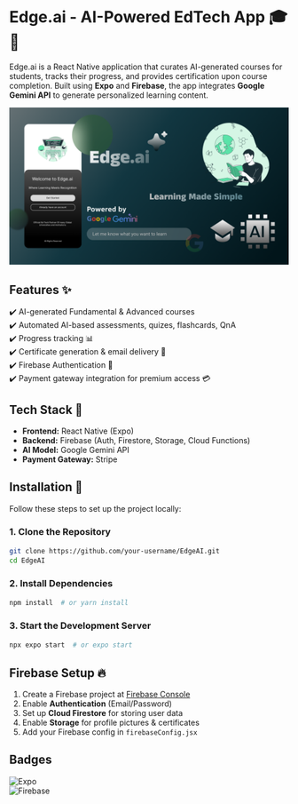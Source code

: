 # Edge.ai - AI-Powered EdTech App 🎓🤖

Edge.ai is a React Native application that curates AI-generated courses for students, tracks their progress, and provides certification upon course completion. Built using **Expo** and **Firebase**, the app integrates **Google Gemini API** to generate personalized learning content.

![Edge.ai Banner](https://github.com/RibhuMitra/Edge.ai-EdTech/blob/master/assets/images/Slide%2016_9%20-%201.png) 

## Features ✨

✔️ AI-generated Fundamental & Advanced courses  
✔️ Automated AI-based assessments, quizes, flashcards, QnA  
✔️ Progress tracking 📊  
✔️ Certificate generation & email delivery 📝  
✔️ Firebase Authentication 🔐  
✔️ Payment gateway integration for premium access 💳    

## Tech Stack 🏰

- **Frontend:** React Native (Expo)  
- **Backend:** Firebase (Auth, Firestore, Storage, Cloud Functions)  
- **AI Model:** Google Gemini API  
- **Payment Gateway:** Stripe

## Installation 🚀

Follow these steps to set up the project locally:

### 1. Clone the Repository  
```sh
git clone https://github.com/your-username/EdgeAI.git
cd EdgeAI
```

### 2. Install Dependencies  
```sh
npm install  # or yarn install
```

### 3. Start the Development Server  
```sh
npx expo start  # or expo start
```

## Firebase Setup 🔥

1. Create a Firebase project at [Firebase Console](https://console.firebase.google.com/)  
2. Enable **Authentication** (Email/Password)  
3. Set up **Cloud Firestore** for storing user data  
4. Enable **Storage** for profile pictures & certificates  
5. Add your Firebase config in `firebaseConfig.jsx`  

## Badges  
![Expo](https://img.shields.io/badge/Expo-ReactNative-blue?style=for-the-badge&logo=expo)  
![Firebase](https://img.shields.io/badge/Firebase-Backend-orange?style=for-the-badge&logo=firebase)  


